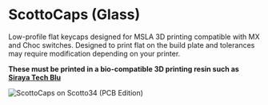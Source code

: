 # ScottoCaps (Glass)

Low-profile flat keycaps designed for MSLA 3D printing compatible with MX and Choc switches. Designed to print flat on the build plate and tolerances may require modification depending on your printer.

**These must be printed in a bio-compatible 3D printing resin such as [Siraya Tech Blu](https://amzn.to/3seh5Nt)**

![ScottoCaps on Scotto34 (PCB Edition)](https://github.com/joe-scotto/scottokeebs/assets/8194147/9728128e-c91c-4987-a175-15893301a01d)
